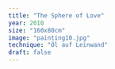 ```yaml
---
title: "The Sphere of Love"
year: 2010
size: "160x80cm"
image: "painting10.jpg"
technique: "Öl auf Leinwand"
draft: false
---
```

